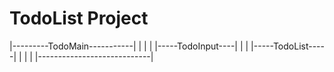 # TodoList Project

|---------TodoMain-----------|
| |
| |-----TodoInput----| |
| |-----TodoList-----| |
| |
|----------------------------|
